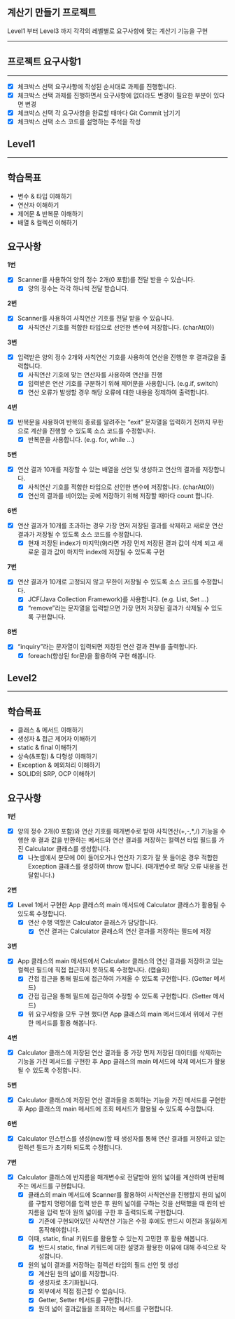 계산기 만들기 프로젝트
---------------------------
Level1 부터 Level3 까지 각각의 레벨별로 요구사항에 맞는 계산기 기능을 구현
* * *
프로젝트 요구사항1
---------------------------
* * *
- [x] 체크박스 선택 요구사항에 작성된 순서대로 과제를 진행합니다.
- [x] 체크박스 선택 과제를 진행하면서 요구사항에 없더라도 변경이 필요한 부분이 있다면 변경
- [x] 체크박스 선택 각 요구사항을 완료할 때마다 Git Commit 남기기
- [x] 체크박스 선택 소스 코드를 설명하는 주석을 작성

Level1
---------------------------
* * *
학습목표
---
- 변수 & 타입 이해하기
- 연산자 이해하기
- 제어문 & 반복문 이해하기
- 배열 & 컬렉션 이해하기

요구사항
---------------
**1번**
- [x] Scanner를 사용하여 양의 정수 2개(0 포함)를 전달 받을 수 있습니다. 
  - [x] 양의 정수는 각각 하나씩 전달 받습니다.

**2번**
- [x] Scanner를 사용하여 사칙연산 기호를 전달 받을 수 있습니다.
  - [x] 사칙연산 기호를 적합한 타입으로 선언한 변수에 저장합니다. (charAt(0))

**3번**
- [x] 입력받은 양의 정수 2개와 사칙연산 기호를 사용하여 연산을 진행한 후 결과값을 출력합니다.
    - [x] 사칙연산 기호에 맞는 연산자를 사용하여 연산을 진행
    - [x] 입력받은 연산 기호를 구분하기 위해 제어문을 사용합니다. (e.g.if, switch)
    - [x] 연산 오류가 발생할 경우 해당 오류에 대한 내용을 정제하여 출력합니다.

**4번**
- [x] 반복문을 사용하여 반복의 종료를 알려주는 “exit” 문자열을 입력하기 전까지 무한으로 계산을 진행할 수 있도록 소스 코드를 수정합니다.
    - [x] 반복문을 사용합니다. (e.g. for, while …)

**5번**
- [x] 연산 결과 10개를 저장할 수 있는 배열을 선언 및 생성하고 연산의 결과를 저장합니다.
    - [x] 사칙연산 기호를 적합한 타입으로 선언한 변수에 저장합니다. (charAt(0))
    - [x] 연산의 결과를 비어있는 곳에 저장하기 위해 저장할 때마다 count 합니다.

**6번**
- [x] 연산 결과가 10개를 초과하는 경우 가장 먼저 저장된 결과를 삭제하고 새로운 연산 결과가 저장될 수 있도록 소스 코드를 수정합니다.
    - [x] 현재 저장된 index가 마지막(9)라면 가장 먼저 저장된 결과 값이 삭제 되고 새로운 결과 값이 마지막 index에 저장될 수 있도록 구현

**7번**
- [x] 연산 결과가 10개로 고정되지 않고 무한이 저장될 수 있도록 소스 코드를 수정합니다.
    - [x] JCF(Java Collection Framework)를 사용합니다. (e.g. List, Set …)
    - [x] “remove”라는 문자열을 입력받으면 가장 먼저 저장된 결과가 삭제될 수 있도록 구현합니다.

**8번**
- [x] “inquiry”라는 문자열이 입력되면 저장된 연산 결과 전부를 출력합니다.
    - [x] foreach(향상된 for문)을 활용하여 구현 해봅니다.

Level2
---------------------------
* * *
학습목표
---
- 클래스 & 메서드 이해하기
- 생성자 & 접근 제어자 이해하기
- static & final 이해하기
- 상속(&포함) & 다형성 이해하기
- Exception & 예외처리 이해하기
- SOLID의 SRP, OCP 이해하기

요구사항
---------------
**1번**
- [x] 양의 정수 2개(0 포함)와 연산 기호를 매개변수로 받아 사칙연산(+,-,*,/) 기능을 수행한 후 결과 값을 반환하는 메서드와 연산 결과를 저장하는 컬렉션 타입 필드를 가진 Calculator 클래스를 생성합니다.
    - [x] 나눗셈에서 분모에 0이 들어오거나 연산자 기호가 잘 못 들어온 경우 적합한 Exception 클래스를 생성하여 throw 합니다. (매개변수로 해당 오류 내용을 전달합니다.)

**2번**
- [x] Level 1에서 구현한 App 클래스의 main 메서드에 Calculator 클래스가 활용될 수 있도록 수정합니다.
    - [x] 연산 수행 역할은 Calculator 클래스가 담당합니다.
        - [x] 연산 결과는 Calculator 클래스의 연산 결과를 저장하는 필드에 저장

**3번**
- [x] App 클래스의 main 메서드에서 Calculator 클래스의 연산 결과를 저장하고 있는 컬렉션 필드에 직접 접근하지 못하도록 수정합니다. (캡슐화)
    - [x] 간접 접근을 통해 필드에 접근하여 가져올 수 있도록 구현합니다. (Getter 메서드)
    - [x] 간접 접근을 통해 필드에 접근하여 수정할 수 있도록 구현합니다. (Setter 메서드)
    - [x] 위 요구사항을 모두 구현 했다면 App 클래스의 main 메서드에서 위에서 구현한 메서드를 활용 해봅니다.

**4번**
- [x] Calculator 클래스에 저장된 연산 결과들 중  가장 먼저 저장된 데이터를 삭제하는 기능을 가진 메서드를 구현한 후 App 클래스의 main 메서드에 삭제 메서드가 활용될 수 있도록 수정합니다.

**5번**
- [x] Calculator 클래스에 저장된 연산 결과들을 조회하는 기능을 가진 메서드를 구현한 후 App 클래스의 main 메서드에 조회 메서드가 활용될 수 있도록 수정합니다.

**6번**
- [x] Calculator 인스턴스를 생성(new)할 때 생성자를 통해 연산 결과를 저장하고 있는 컬렉션 필드가 초기화 되도록 수정합니다.

**7번**
- [x] Calculator 클래스에 반지름을 매개변수로 전달받아 원의 넓이를 계산하여 반환해주는 메서드를 구현합니다.
  - [x] 클래스의 main 메서드에 Scanner를 활용하여 사칙연산을 진행할지 원의 넓이를 구할지 명령어를 입력 받은 후 원의 넓이를 구하는 것을 선택했을 때 원의 반지름을 입력 받아 원의 넓이를 구한 후 출력되도록 구현합니다.
    - [x] 기존에 구현되어있던 사칙연산 기능은 수정 후에도 반드시 이전과 동일하게 동작해야합니다.
  - [x] 이때, static, final 키워드를 활용할 수 있는지 고민한 후 활용 해봅니다.
    - [x] 반드시 static, final 키워드에 대한 설명과 활용한 이유에 대해 주석으로 작성합니다.
  - [x] 원의 넓이 결과를 저장하는 컬렉션 타입의 필드 선언 및 생성
    - [x] 계산된 원의 넓이를 저장합니다.
    - [x] 생성자로 초기화됩니다.
    - [x] 외부에서 직접 접근할 수 없습니다.
    - [x] Getter, Setter 메서드를 구현합니다.
    - [x] 원의 넓이 결과값들을 조회하는 메서드를 구현합니다.